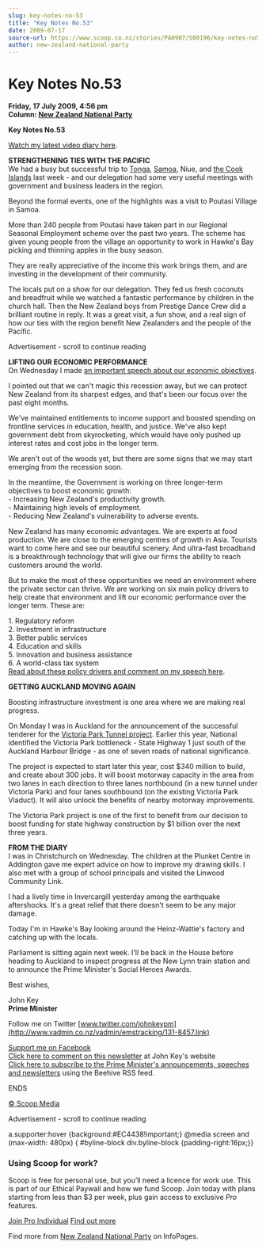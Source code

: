 ```yaml
---
slug: key-notes-no-53
title: "Key Notes No.53"
date: 2009-07-17
source-url: https://www.scoop.co.nz/stories/PA0907/S00196/key-notes-no53.htm
author: new-zealand-national-party
---
```

Key Notes No.53
===============

**Friday, 17 July 2009, 4:56 pm**  
**Column: [New Zealand National Party](https://info.scoop.co.nz/New_Zealand_National_Party)**

**Key Notes No.53**

[Watch my latest video diary here](http://www.vadmin.co.nz/vadmin/emstracking/131-8449.link).

**STRENGTHENING TIES WITH THE PACIFIC**  
We had a busy but successful trip to [Tonga](http://www.vadmin.co.nz/vadmin/emstracking/131-8451.link), [Samoa](http://www.vadmin.co.nz/vadmin/emstracking/131-8452.link), Niue, and [the Cook Islands](http://www.vadmin.co.nz/vadmin/emstracking/131-8453.link) last week - and our delegation had some very useful meetings with government and business leaders in the region.

Beyond the formal events, one of the highlights was a visit to Poutasi Village in Samoa.

More than 240 people from Poutasi have taken part in our Regional Seasonal Employment scheme over the past two years. The scheme has given young people from the village an opportunity to work in Hawke's Bay picking and thinning apples in the busy season.

They are really appreciative of the income this work brings them, and are investing in the development of their community.

The locals put on a show for our delegation. They fed us fresh coconuts and breadfruit while we watched a fantastic performance by children in the church hall. Then the New Zealand boys from Prestige Dance Crew did a brilliant routine in reply. It was a great visit, a fun show, and a real sign of how our ties with the region benefit New Zealanders and the people of the Pacific.

Advertisement - scroll to continue reading





**LIFTING OUR ECONOMIC PERFORMANCE**  
On Wednesday I made [an important speech about our economic objectives](http://www.vadmin.co.nz/vadmin/emstracking/131-8454.link).

I pointed out that we can't magic this recession away, but we can protect New Zealand from its sharpest edges, and that's been our focus over the past eight months.

We've maintained entitlements to income support and boosted spending on frontline services in education, health, and justice. We've also kept government debt from skyrocketing, which would have only pushed up interest rates and cost jobs in the longer term.

We aren't out of the woods yet, but there are some signs that we may start emerging from the recession soon.

In the meantime, the Government is working on three longer-term objectives to boost economic growth:  
\- Increasing New Zealand's productivity growth.  
\- Maintaining high levels of employment.  
\- Reducing New Zealand's vulnerability to adverse events.

New Zealand has many economic advantages. We are experts at food production. We are close to the emerging centres of growth in Asia. Tourists want to come here and see our beautiful scenery. And ultra-fast broadband is a breakthrough technology that will give our firms the ability to reach customers around the world.

But to make the most of these opportunities we need an environment where the private sector can thrive. We are working on six main policy drivers to help create that environment and lift our economic performance over the longer term. These are:

1\. Regulatory reform  
2\. Investment in infrastructure  
3\. Better public services  
4\. Education and skills  
5\. Innovation and business assistance  
6\. A world-class tax system  
[Read about these policy drivers and comment on my speech here](http://www.vadmin.co.nz/vadmin/emstracking/131-8455.link).

**GETTING AUCKLAND MOVING AGAIN**

Boosting infrastructure investment is one area where we are making real progress.

On Monday I was in Auckland for the announcement of the successful tenderer for the [Victoria Park Tunnel project](http://www.vadmin.co.nz/vadmin/emstracking/131-8456.link). Earlier this year, National identified the Victoria Park bottleneck - State Highway 1 just south of the Auckland Harbour Bridge - as one of seven roads of national significance.

The project is expected to start later this year, cost $340 million to build, and create about 300 jobs. It will boost motorway capacity in the area from two lanes in each direction to three lanes northbound (in a new tunnel under Victoria Park) and four lanes southbound (on the existing Victoria Park Viaduct). It will also unlock the benefits of nearby motorway improvements.

The Victoria Park project is one of the first to benefit from our decision to boost funding for state highway construction by $1 billion over the next three years.

**FROM THE DIARY**  
I was in Christchurch on Wednesday. The children at the Plunket Centre in Addington gave me expert advice on how to improve my drawing skills. I also met with a group of school principals and visited the Linwood Community Link.

I had a lively time in Invercargill yesterday among the earthquake aftershocks. It's a great relief that there doesn't seem to be any major damage.

Today I'm in Hawke's Bay looking around the Heinz-Wattie's factory and catching up with the locals.

Parliament is sitting again next week. I'll be back in the House before heading to Auckland to inspect progress at the New Lynn train station and to announce the Prime Minister's Social Heroes Awards.

Best wishes,

John Key  
**Prime Minister**

Follow me on Twitter [www.twitter.com/johnkeypm](http://www.vadmin.co.nz/vadmin/emstracking/131-8457.link)

[Support me on Facebook](http://www.vadmin.co.nz/vadmin/emstracking/131-8458.link)  
[Click here to comment on this newsletter](http://www.vadmin.co.nz/vadmin/emstracking/131-8459.link) at John Key's website  
[Click here to subscribe to the Prime Minister's announcements, speeches and newsletters](http://www.vadmin.co.nz/vadmin/emstracking/131-8460.link) using the Beehive RSS feed.

ENDS  

[© Scoop Media](http://www.scoop.co.nz/about/terms.html)  

Advertisement - scroll to continue reading



a.supporter:hover {background:#EC4438!important;} @media screen and (max-width: 480px) { #byline-block div.byline-block {padding-right:16px;}}

### Using Scoop for work?

Scoop is free for personal use, but you’ll need a licence for work use. This is part of our Ethical Paywall and how we fund Scoop. Join today with plans starting from less than $3 per week, plus gain access to exclusive _Pro_ features.  
  
[Join Pro Individual](https://pro.scoop.co.nz/Individual/?from=ProIn24) [Find out more](https://pro.scoop.co.nz/using-scoop-for-work/?from=ProIn24)

Find more from [New Zealand National Party](https://info.scoop.co.nz/New_Zealand_National_Party) on InfoPages.